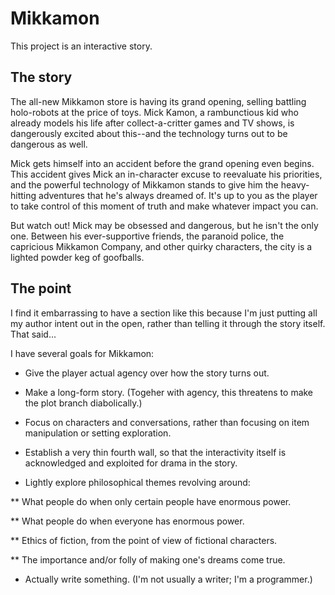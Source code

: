 Mikkamon
========

This project is an interactive story.

The story
---------

The all-new Mikkamon store is having its grand opening, selling
battling holo-robots at the price of toys. Mick Kamon, a rambunctious
kid who already models his life after collect-a-critter games and TV
shows, is dangerously excited about this--and the technology turns out
to be dangerous as well.

Mick gets himself into an accident before the grand opening even
begins. This accident gives Mick an in-character excuse to reevaluate
his priorities, and the powerful technology of Mikkamon stands to give
him the heavy-hitting adventures that he's always dreamed of. It's up
to you as the player to take control of this moment of truth and make
whatever impact you can.

But watch out! Mick may be obsessed and dangerous, but he isn't the
only one. Between his ever-supportive friends, the paranoid police,
the capricious Mikkamon Company, and other quirky characters, the city
is a lighted powder keg of goofballs.

The point
---------

I find it embarrassing to have a section like this because I'm just
putting all my author intent out in the open, rather than telling it
through the story itself. That said...

I have several goals for Mikkamon:

* Give the player actual agency over how the story turns out.

* Make a long-form story. (Togeher with agency, this threatens to
  make the plot branch diabolically.)

* Focus on characters and conversations, rather than focusing on item
  manipulation or setting exploration.

* Establish a very thin fourth wall, so that the interactivity itself
  is acknowledged and exploited for drama in the story.

* Lightly explore philosophical themes revolving around:

** What people do when only certain people have enormous power.

** What people do when everyone has enormous power.

** Ethics of fiction, from the point of view of fictional characters.

** The importance and/or folly of making one's dreams come true.

* Actually write something. (I'm not usually a writer; I'm a
  programmer.)

